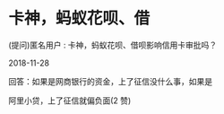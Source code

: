 # 卡神，蚂蚁花呗、借

(提问)匿名用户 : 卡神，蚂蚁花呗、借呗影响信用卡审批吗？

2018-11-28

回答：如果是网商银行的资金，上了征信没什么事，如果是

阿里小贷，上了征信就偏负面(2 赞)
